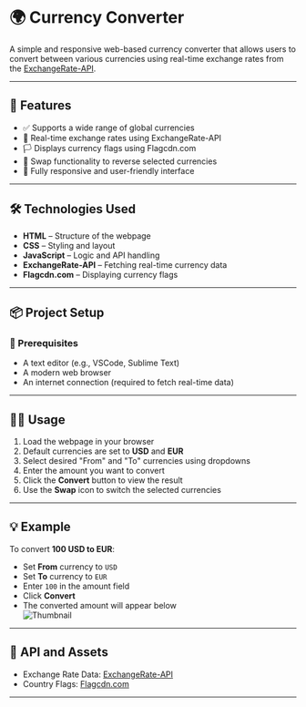 # 🌍 Currency Converter

A simple and responsive web-based currency converter that allows users to convert between various currencies using real-time exchange rates from the [ExchangeRate-API](https://www.exchangerate-api.com/).

---

## 🚀 Features

- ✅ Supports a wide range of global currencies  
- 🔄 Real-time exchange rates using ExchangeRate-API  
- 🏳️ Displays currency flags using Flagcdn.com  
- 🔁 Swap functionality to reverse selected currencies  
- 📱 Fully responsive and user-friendly interface  

---

## 🛠 Technologies Used

- **HTML** – Structure of the webpage  
- **CSS** – Styling and layout  
- **JavaScript** – Logic and API handling  
- **ExchangeRate-API** – Fetching real-time currency data  
- **Flagcdn.com** – Displaying currency flags  

---

## 📦 Project Setup

### 🔧 Prerequisites

- A text editor (e.g., VSCode, Sublime Text)  
- A modern web browser  
- An internet connection (required to fetch real-time data)  

---

## 🧑‍💻 Usage

1. Load the webpage in your browser  
2. Default currencies are set to **USD** and **EUR**  
3. Select desired "From" and "To" currencies using dropdowns  
4. Enter the amount you want to convert  
5. Click the **Convert** button to view the result  
6. Use the **Swap** icon to switch the selected currencies  

---

## 💡 Example

To convert **100 USD to EUR**:

- Set **From** currency to `USD`  
- Set **To** currency to `EUR`  
- Enter `100` in the amount field  
- Click **Convert**  
- The converted amount will appear below  
![Thumbnail](https://github.com/user-attachments/assets/7b62250d-53f6-48a7-8d2a-1823d5a32a49)
---

## 🔗 API and Assets

- Exchange Rate Data: [ExchangeRate-API](https://www.exchangerate-api.com/)  
- Country Flags: [Flagcdn.com](https://flagcdn.com/)  

---





